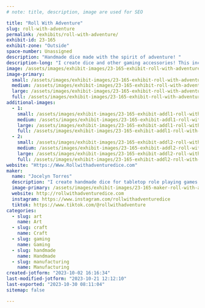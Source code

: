 ```yaml
---
# note: title, description, image are used for SEO

title: "Roll With Adventure"
slug: roll-with-adventure
permalink: /exhibits/roll-with-adventure/
exhibit-id: 23-165
exhibit-zone: "Outside"
space-number: Unassigned
description: "Handmade dice made with the spirit of adventure! "
description-long: "I create dice and other gaming accessories! This includes, full dice sets, single d20s, dice trays, dice rolling potions, dice keychains, stickers, pins, and crocheted items! "
image: /assets/images/exhibit-images/23-165-exhibit-roll-with-adventure-img-0630-large.jpeg
image-primary: 
  small: /assets/images/exhibit-images/23-165-exhibit-roll-with-adventure-img-0630-small.jpeg
  medium: /assets/images/exhibit-images/23-165-exhibit-roll-with-adventure-img-0630-medium.jpeg
  large: /assets/images/exhibit-images/23-165-exhibit-roll-with-adventure-img-0630-large.jpeg
  full: /assets/images/exhibit-images/23-165-exhibit-roll-with-adventure-img-0630-full.jpeg
additional-images: 
  - 1:
    small: /assets/images/exhibit-images/23-165-exhibit-addl1-roll-with-adventure-img-0628-small.jpeg
    medium: /assets/images/exhibit-images/23-165-exhibit-addl1-roll-with-adventure-img-0628-medium.jpeg
    large: /assets/images/exhibit-images/23-165-exhibit-addl1-roll-with-adventure-img-0628-large.jpeg
    full: /assets/images/exhibit-images/23-165-exhibit-addl1-roll-with-adventure-img-0628-full.jpeg
  - 2:
    small: /assets/images/exhibit-images/23-165-exhibit-addl2-roll-with-adventure-img-0629-small.jpeg
    medium: /assets/images/exhibit-images/23-165-exhibit-addl2-roll-with-adventure-img-0629-medium.jpeg
    large: /assets/images/exhibit-images/23-165-exhibit-addl2-roll-with-adventure-img-0629-large.jpeg
    full: /assets/images/exhibit-images/23-165-exhibit-addl2-roll-with-adventure-img-0629-full.jpeg
website: "Https://Www.Rollwithadventuredice.com"
maker: 
  name: "Jocelyn Torres"
  description: "I create handmade dice for tabletop role playing games and other gaming accessories! "
  image-primary: /assets/images/exhibit-images/23-165-maker-roll-with-adventure-img-5203-medium.jpeg
  website: http://rollwithadventuredice.com
  instagram: https://www.instagram.com/rollwithadventuredice
  tiktok: https://www.tiktok.com/@rollwithadventure
categories: 
  - slug: art
    name: Art
  - slug: craft
    name: Craft
  - slug: gaming
    name: Gaming
  - slug: handmade
    name: Handmade
  - slug: manufacturing
    name: Manufacturing
created-jotform: "2023-10-02 16:16:34"
last-modified-jotform: "2023-10-21 12:12:10"
last-exported: "2023-10-30 08:11:04"
sitemap: false

---
```

